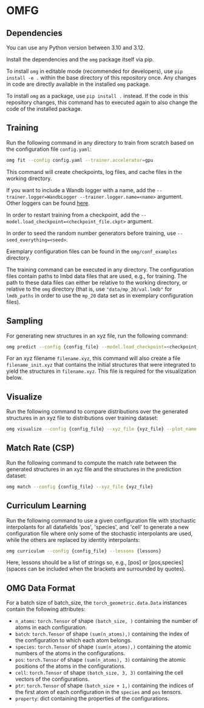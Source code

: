 # OMFG

## Dependencies

You can use any Python version between 3.10 and 3.12.

Install the dependencies and the `omg` package itself via pip. 

To install `omg` in editable mode (recommended for developers), use `pip install -e .` within the base directory of this 
repository once. Any changes in code are directly available in the installed `omg` package.

To install `omg` as a package, use `pip install .` instead. If the code in this repository changes, this command has to 
executed again to also change the code of the installed package.

## Training

Run the following command in any directory to train from scratch based on the configuration file `config.yaml`:

```bash
omg fit --config config.yaml --trainer.accelerator=gpu
```

This command will create checkpoints, log files, and cache files in the working directory.

If you want to include a Wandb logger with a name, add the `--trainer.logger=WandbLogger --trainer.logger.name=<name>` 
argument. Other loggers can be found [here](https://lightning.ai/docs/pytorch/stable/extensions/logging.html).

In order to restart training from a checkpoint, add the `--model.load_checkpoint=<checkpoint_file.ckpt>` argument. 

In order to seed the random number generators before training, use `--seed_everything=<seed>`.

Exemplary configuration files can be found in the `omg/conf_examples` directory.

The training command can be executed in any directory. The configuration files contain paths to lmbd data files that are 
used, e.g., for training. The path to these data files can either be relative to the working directory, or relative to 
the `omg` directory (that is, use `"data/mp_20/val.lmdb"` for `lmdb_paths` in order to use the `mp_20` data set as in 
exemplary configuration files).

## Sampling

For generating new structures in an xyz file, run the following command:

```bash
omg predict --config {config_file} --model.load_checkpoint=<checkpoint_file.ckpt> --model.generation_xyz_filename=<xyz_file> --data.batch_size=1024 --seed_everything=42 --trainer.max_epochs=1
```

For an xyz filename `filename.xyz`, this command will also create a file `filename_init.xyz` that contains the initial
structures that were integrated to yield the structures in `filename.xyz`. This file is required for the visualization
below.

## Visualize

Run the following command to compare distributions over the generated structures in an xyz file to distributions over 
training dataset:

```bash
omg visualize --config {config_file} --xyz_file {xyz_file} --plot_name {plot_name}
```

## Match Rate (CSP)

Run the following command to compute the match rate between the generated structures in an xyz file and the structures 
in the prediction dataset:

```bash
omg match --config {config_file} --xyz_file {xyz_file}
```

## Curriculum Learning

Run the following command to use a given configuration file with stochastic interpolants for all datafields 'pos', 
'species', and 'cell' to generate a new configuration file where only some of the stochastic interpolants are used, 
while the others are replaced by identity interpolants:

```bash
omg curriculum --config {config_file} --lessons {lessons}
```

Here, lessons should be a list of strings so, e.g., [pos] or [pos,species] (spaces can be included when the brackets are
surrounded by quotes).

## OMG Data Format

For a batch size of batch_size, the `torch_geometric.data.Data` instances contain the following attributes:
- `n_atoms`: `torch.Tensor` of shape `(batch_size, )` containing the number of atoms in each configuration.
- `batch`: `torch.Tensor` of shape `(sum(n_atoms),)` containing the index of the configuration to which each atom 
belongs.
- `species`: `torch.Tensor` of shape `(sum(n_atoms),)` containing the atomic numbers of the atoms in the configurations.
- `pos`: `torch.Tensor` of shape `(sum(n_atoms), 3)` containing the atomic positions of the atoms in the configurations.
- `cell`: `torch.Tensor` of shape `(batch_size, 3, 3)` containing the cell vectors of the configurations.
- `ptr`: `torch.Tensor` of shape `(batch_size + 1,)` containing the indices of the first atom of each configuration in 
the `species` and `pos` tensors.
- `property`: dict containing the properties of the configurations.
